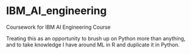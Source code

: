 # IBM_AI_engineering
Coursework for IBM AI Engineering Course

Treating this as an opportunity to brush up on Python more than anything, and to take knowledge I have around ML in R and duplicate it in Python.
